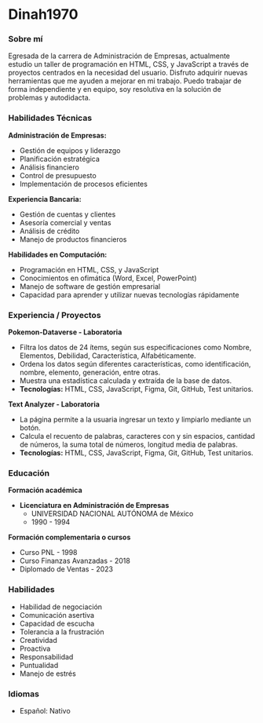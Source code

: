 # Dinah1970
### Sobre mí
Egresada de la carrera de Administración de Empresas, actualmente estudio un taller de programación en HTML, CSS, y JavaScript a través de proyectos centrados en la necesidad del usuario. Disfruto adquirir nuevas herramientas que me ayuden a mejorar en mi trabajo. Puedo trabajar de forma independiente y en equipo, soy resolutiva en la solución de problemas y autodidacta.

### Habilidades Técnicas

**Administración de Empresas:**
- Gestión de equipos y liderazgo
- Planificación estratégica
- Análisis financiero
- Control de presupuesto
- Implementación de procesos eficientes

**Experiencia Bancaria:**
- Gestión de cuentas y clientes
- Asesoría comercial y ventas
- Análisis de crédito
- Manejo de productos financieros

**Habilidades en Computación:**
- Programación en HTML, CSS, y JavaScript
- Conocimientos en ofimática (Word, Excel, PowerPoint)
- Manejo de software de gestión empresarial
- Capacidad para aprender y utilizar nuevas tecnologías rápidamente

### Experiencia / Proyectos

**Pokemon-Dataverse - Laboratoria**
- Filtra los datos de 24 ítems, según sus especificaciones como Nombre, Elementos, Debilidad, Característica, Alfabéticamente.
- Ordena los datos según diferentes características, como identificación, nombre, elemento, generación, entre otras.
- Muestra una estadística calculada y extraída de la base de datos.
- **Tecnologías:** HTML, CSS, JavaScript, Figma, Git, GitHub, Test unitarios.

**Text Analyzer - Laboratoria**
- La página permite a la usuaria ingresar un texto y limpiarlo mediante un botón.
- Calcula el recuento de palabras, caracteres con y sin espacios, cantidad de números, la suma total de números, longitud media de palabras.
- **Tecnologías:** HTML, CSS, JavaScript, Figma, Git, GitHub, Test unitarios.

### Educación

**Formación académica**
- **Licenciatura en Administración de Empresas**
  - UNIVERSIDAD NACIONAL AUTÓNOMA de México
  - 1990 - 1994

**Formación complementaria o cursos**
- Curso PNL - 1998
- Curso Finanzas Avanzadas - 2018
- Diplomado de Ventas - 2023

### Habilidades
- Habilidad de negociación
- Comunicación asertiva
- Capacidad de escucha
- Tolerancia a la frustración
- Creatividad
- Proactiva
- Responsabilidad
- Puntualidad
- Manejo de estrés

### Idiomas
- Español: Nativo
